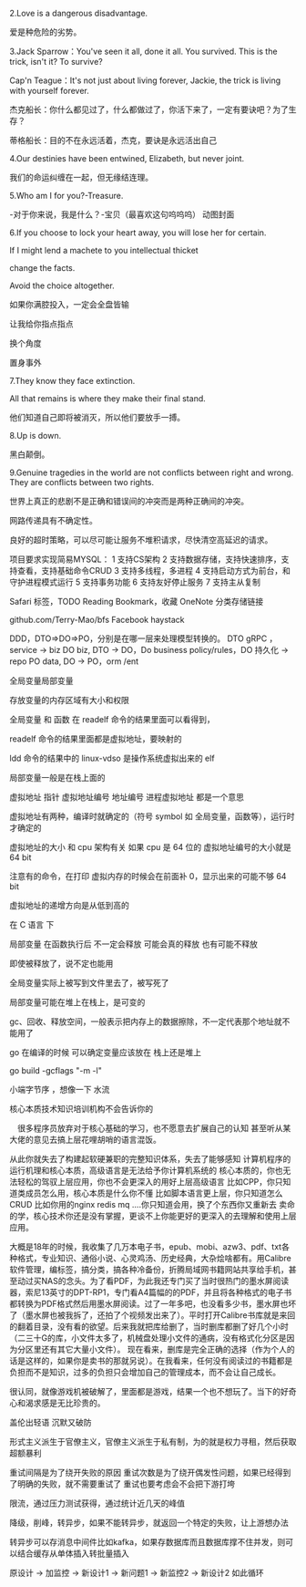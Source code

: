 2.Love is a dangerous disadvantage.

爱是种危险的劣势。

3.Jack Sparrow：You've seen it all, done it all. You survived. This is the trick, isn't it? To survive?

Cap'n Teague：It's not just about living forever, Jackie, the trick is living with yourself forever.

杰克船长：你什么都见过了，什么都做过了，你活下来了，一定有要诀吧？为了生存？

蒂格船长：目的不在永远活着，杰克，要诀是永远活出自己

4.Our destinies have been entwined, Elizabeth, but never joint.

我们的命运纠缠在一起，但无缘结连理。

5.Who am I for you?-Treasure.

-对于你来说，我是什么？-宝贝（最喜欢这句呜呜呜）
动图封面

6.If you choose to lock your heart away, you will lose her for certain.

If I might lend a machete to you intellectual thicket

change the facts.

Avoid the choice altogether.

如果你满腔投入，一定会全盘皆输

让我给你指点指点

换个角度

置身事外

7.They know they face extinction.

All that remains is where they make their final stand.

他们知道自己即将被消灭，所以他们要放手一搏。

8.Up is down.

黑白颠倒。

9.Genuine tragedies in the world are not conflicts between right and wrong. They are conflicts between two rights.

世界上真正的悲剧不是正确和错误间的冲突而是两种正确间的冲突。

网路传递具有不确定性。

良好的超时策略，可以尽可能让服务不堆积请求，尽快清空高延迟的请求。

项目要求实现简易MYSQL：
1 支持CS架构
2 支持数据存储，支持快速排序，支持查看，支持基础命令CRUD
3 支持多线程，多进程
4 支持启动方式为前台，和守护进程模式运行
5 支持事务功能
6 支持友好停止服务
7 支持主从复制

Safari 标签，TODO Reading
Bookmark，收藏
OneNote 分类存储链接

github.com/Terry-Mao/bfs 
Facebook haystack 


DDD，DTO=>DO=>PO，分别是在哪一层来处理模型转换的。 
DTO gRPC ，service -> biz
DO biz, DTO -> DO，Do business policy/rules，DO 持久化  -> repo
PO data, DO -> PO，orm /ent  



全局变量局部变量

存放变量的内存区域有大小和权限

全局变量 和 函数 在 readelf 命令的结果里面可以看得到，

readelf 命令的结果里面都是虚拟地址，要映射的

ldd 命令的结果中的 linux-vdso 是操作系统虚拟出来的 elf

局部变量一般是在栈上面的




虚拟地址 指针 虚拟地址编号 地址编号 进程虚拟地址 都是一个意思

虚拟地址有两种，编译时就确定的（符号 symbol 如 全局变量，函数等），运行时才确定的

虚拟地址的大小 和 cpu 架构有关 如果 cpu 是 64 位的 虚拟地址编号的大小就是 64 bit

注意有的命令，在打印 虚拟内存的时候会在前面补 0，显示出来的可能不够 64 bit

虚拟地址的递增方向是从低到高的




在 C 语言 下

局部变量 在函数执行后 不一定会释放 可能会真的释放 也有可能不释放

即使被释放了，说不定也能用


全局变量实际上被写到文件里去了，被写死了

局部变量可能在堆上在栈上，是可变的


gc、回收、释放空间，一般表示把内存上的数据擦除，不一定代表那个地址就不能用了


go 在编译的时候 可以确定变量应该放在 栈上还是堆上

go build -gcflags "-m -l"

小端字节序 ，想像一下 水流



核心本质技术知识培训机构不会告诉你的


　很多程序员放弃对于核心基础的学习，也不愿意去扩展自己的认知
甚至听从某大佬的意见去搞上层花哩胡哨的语言混饭。

从此你就失去了构建起软硬兼职的完整知识体系，失去了能够感知
计算机程序的运行机理和核心本质，高级语言是无法给予你计算机系统的
核心本质的，你也无法轻松的驾驭上层应用，你也不会更深入的用好上层高级语言
比如CPP，你只知道类成员怎么用，核心本质是什么你不懂
比如脚本语言更上层，你只知道怎么CRUD
比如你用的nginx redis mq ....你只知道会用，换了个东西你又重新去
卖命的学，核心技术你还是没有掌握，更谈不上你能更好的更深入的去理解和使用上层应用。



大概是18年的时候，我收集了几万本电子书，epub、mobi、azw3、pdf、txt各种格式，专业知识、通俗小说、心灵鸡汤、历史经典，大杂烩啥都有。用Calibre软件管理，编标签，搞分类，搞各种冷备份，折腾局域网书籍网站共享给手机，甚至动过买NAS的念头。为了看PDF，为此我还专门买了当时很热门的墨水屏阅读器，索尼13英寸的DPT-RP1，专门看A4篇幅的的PDF，并且将各种格式的电子书都转换为PDF格式然后用墨水屏阅读。过了一年多吧，也没看多少书，墨水屏也坏了（墨水屏也被我拆了，还拍了个视频发出来了）。平时打开Calibre书库就是来回的翻着目录，没有看的欲望。后来我就把库给删了，当时删库都删了好几个小时（二三十G的库，小文件太多了，机械盘处理小文件的通病，没有格式化分区是因为分区里还有其它大量小文件）。
现在看来，删库是完全正确的选择（作为个人的话是这样的，如果你是卖书的那就另说）。在我看来，任何没有阅读过的书籍都是负担而不是知识，过多的负担只会增加自己的管理成本，而不会让自己成长。

很认同，就像游戏机被破解了，里面都是游戏，结果一个也不想玩了。当下的好奇心和渴求感是无比珍贵的。

盖伦出轻语 沉默又破防


形式主义派生于官僚主义，官僚主义派生于私有制，为的就是权力寻租，然后获取超额暴利


重试间隔是为了绕开失败的原因
重试次数是为了绕开偶发性问题，如果已经得到了明确的失败，就不需要重试了
重试也要考虑会不会把下游打垮

限流，通过压力测试获得，通过统计近几天的峰值

降级，削峰，转异步，如果不能转异步，就返回一个特定的失败，让上游想办法

转异步可以存消息中间件比如kafka，如果存数据库而且数据库撑不住并发，则可以结合缓存从单体插入转批量插入

原设计 -> 加监控 -> 新设计1 -> 新问题1 -> 新监控2 -> 新设计2 如此循环
